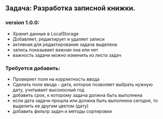## Задача: Разработка записной книжки.
### version 1.0.0:
- Хранит данные в LocalStorage
- Добавляет, редактирует и удаляет записи
- активная для редактирования задача выделена
- запись показывает важная она или нет
- важность задачи можно изменить из листа задач

### Требуется добавить:
- Проверяет поля на корректность ввода
- Сделать поле ввода - дата, которое позволяет выбрать нужную дату, учитывает высокосный год
- добавить срок, к которому задача должна быть выполнена
- если дата задачи прошла или должна быть выполнена сегодня, то выделить ее другим цветом (дату)
- добавить фильтр задач и методы сортировки